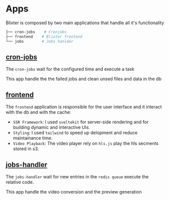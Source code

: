 # Apps

Blixter is composed by two main applications that handle all it's functionality

```sh
├── cron-jobs    # Cronjobs
├── frontend    # Blixter frontend
└── jobs        # Jobs hanlder
```

## [cron-jobs](./cron-jobs)

The `cron-jobs` wait for the configured time and execute a task

This app handle the the failed jobs and clean unsed files and data in the db

## [frontend](./frontend)

The `frontend` application is responsible for the user interface and it interact with the db and with the cache:

- `SSR Framework`: I used `sveltekit` for server-side rendering and for building dynamic and interactive UIs.
- `Styling`: I used `tailwind` to speed up delopment and reduce maintainance time.
- `Video Playback`: The video player rely on `hls.js` play the hls secments stored in s3.

## [jobs-handler](./jobs-handler)

The `jobs-handler` wait for new entries in the `redis queue` execute the relative code.

This app handle the video conversion and the preview generation
